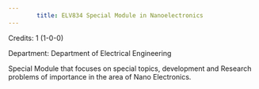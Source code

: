 ```yaml
---
        title: ELV834 Special Module in Nanoelectronics
---
```

Credits: 1 (1-0-0)

Department: Department of Electrical Engineering

Special Module that focuses on special topics, development and Research problems of importance in the area of Nano Electronics.